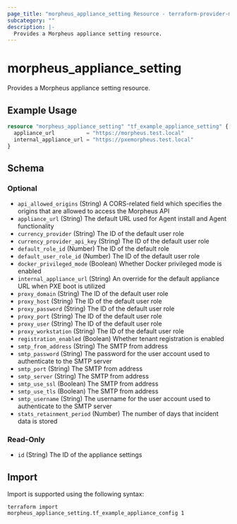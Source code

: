 ```yaml
---
page_title: "morpheus_appliance_setting Resource - terraform-provider-morpheus"
subcategory: ""
description: |-
  Provides a Morpheus appliance setting resource.
---
```


# morpheus_appliance_setting

Provides a Morpheus appliance setting resource.

## Example Usage

```terraform
resource "morpheus_appliance_setting" "tf_example_appliance_setting" {
  appliance_url          = "https://morpheus.test.local"
  internal_appliance_url = "https://pxemorpheus.test.local"
}
```

<!-- schema generated by tfplugindocs -->
## Schema

### Optional

- `api_allowed_origins` (String) A CORS-related field which specifies the origins that are allowed to access the Morpheus API
- `appliance_url` (String) The default URL used for Agent install and Agent functionality
- `currency_provider` (String) The ID of the default user role
- `currency_provider_api_key` (String) The ID of the default user role
- `default_role_id` (Number) The ID of the default role
- `default_user_role_id` (Number) The ID of the default user role
- `docker_privileged_mode` (Boolean) Whether Docker privileged mode is enabled
- `internal_appliance_url` (String) An override for the default appliance URL when PXE boot is utilized
- `proxy_domain` (String) The ID of the default user role
- `proxy_host` (String) The ID of the default user role
- `proxy_password` (String) The ID of the default user role
- `proxy_port` (String) The ID of the default user role
- `proxy_user` (String) The ID of the default user role
- `proxy_workstation` (String) The ID of the default user role
- `registration_enabled` (Boolean) Whether tenant registration is enabled
- `smtp_from_address` (String) The SMTP from address
- `smtp_password` (String) The password for the user account used to authenticate to the SMTP server
- `smtp_port` (String) The SMTP from address
- `smtp_server` (String) The SMTP from address
- `smtp_use_ssl` (Boolean) The SMTP from address
- `smtp_use_tls` (Boolean) The SMTP from address
- `smtp_username` (String) The username for the user account used to authenticate to the SMTP server
- `stats_retainment_period` (Number) The number of days that incident data is stored

### Read-Only

- `id` (String) The ID of the appliance settings

## Import

Import is supported using the following syntax:

```shell
terraform import morpheus_appliance_setting.tf_example_appliance_config 1
```
